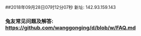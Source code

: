 ##2018年09月28日07时12分07秒 新址: 142.93.159.143
### 兔友常见问题及解答: https://github.com/wanggonging/d/blob/w/FAQ.md
